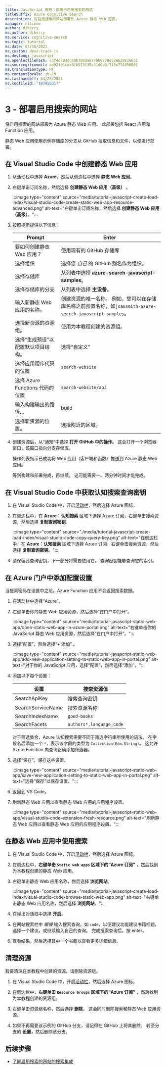 ```yaml
---
title: JavaScript 教程：部署已启用搜索的网站
titleSuffix: Azure Cognitive Search
description: 将启用搜索的网站部署到 Azure 静态 Web 应用。
manager: nitinme
author: diberry
ms.author: diberry
ms.service: cognitive-search
ms.topic: tutorial
ms.date: 03/18/2021
ms.custom: devx-track-js
ms.devlang: javascript
ms.openlocfilehash: c3f4d883dcc9b79ddab77bb8779e52e629226631
ms.sourcegitcommit: ad921e1cde8fb973f39c31d0b3f7f3c77495600f
ms.translationtype: HT
ms.contentlocale: zh-CN
ms.lasthandoff: 04/25/2021
ms.locfileid: "107950317"
---
```

# <a name="3---deploy-the-search-enabled-website"></a>3 - 部署启用搜索的网站

将启用搜索的网站部署为 Azure 静态 Web 应用。 此部署包括 React 应用和 Function 应用。  

静态 Web 应用使用示例存储库的分支从 GitHub 拉取信息和文件，以便进行部署。  

## <a name="create-a-static-web-app-in-visual-studio-code"></a>在 Visual Studio Code 中创建静态 Web 应用

1. 从活动栏中选择 **Azure**，然后从侧边栏中选择 **静态 Web 应用**。 
1. 右键单击订阅名称，然后选择 **创建静态 Web 应用（高级）** 。    

    :::image type="content" source="media/tutorial-javascript-create-load-index/visual-studio-code-create-static-web-app-resource-advanced.png" alt-text="右键单击订阅名称，然后选择 **创建静态 Web 应用（高级）**。":::

1. 按照提示提供以下信息：

    |Prompt|Enter|
    |--|--|
    |要如何创建静态 Web 应用？|使用现有的 GitHub 存储库|
    |选择组织|选择您 _自己_ 的 GitHub 别名作为组织。|
    |选择存储库|从列表中选择 **azure-search-javascript-samples**。 |
    |选择存储库的分支|从列表中选择 **主设备**。 |
    |输入新静态 Web 应用的名称。|创建资源的唯一名称。 例如，您可以在存储库名称之前预置名称，如`joansmith-azure-search-javascript-samples`。 |
    |选择新资源的资源组。|使用为本教程创建的资源组。|
    |选择“生成预设”以配置默认项目结构。|选择“自定义”|
    |选择应用程序代码的位置|`search-website`|
    |选择 Azure Functions 代码的位置|`search-website/api`|
    |输入构建输出的路径...|build|
    |选择新资源的位置。|选择附近的区域。|

1. 创建资源后，从“通知”中选择 **打开 GitHub 中的操作**。 这会打开一个浏览器窗口，该窗口指向分支存储库。 

    操作列表指示已成功将 Web 应用（客户端和函数）推送到 Azure 静态 Web 应用。 

    等到构建和部署完成，再继续。 这可能需要一、两分钟时间才能完成。

## <a name="get-cognitive-search-query-key-in-visual-studio-code"></a>在 Visual Studio Code 中获取认知搜索查询密钥

1. 在 Visual Studio Code 中，开启[活动栏](https://code.visualstudio.com/docs/getstarted/userinterface)，然后选择 Azure 图标。 

1. 在侧边栏中，在 **Azure：认知搜索** 区域下选择 Azure 订阅，右键单击搜索资源，然后选择 **复制查询密钥**。 

    :::image type="content" source="./media/tutorial-javascript-create-load-index/visual-studio-code-copy-query-key.png" alt-text="在侧边栏中，在 **Azure：认知搜索** 区域下选择 Azure 订阅，右键单击搜索资源，然后选择 **复制查询密钥**。":::

1. 请保留此查询密钥，下一部分将需要使用它。 查询密钥能够查询您的索引。 

## <a name="add-configuration-settings-in-azure-portal"></a>在 Azure 门户中添加配置设置

当搜索密码在设置中之前，Azure Function 应用不会返回搜索数据。 

1. 在活动栏中选择“Azure”。 
1. 右键单击你的静态 Web 应用资源，然后选择“在门户中打开”。

    :::image type="content" source="media/tutorial-javascript-static-web-app/open-static-web-app-in-azure-portal.png" alt-text="右键单击你的 JavaScript 静态 Web 应用资源，然后选择“在门户中打开”。":::

1. 选择“配置”，然后选择“+ 添加” 。

    :::image type="content" source="media/tutorial-javascript-static-web-app/add-new-application-setting-to-static-web-app-in-portal.png" alt-text="对于你的 JavaScript 应用，选择“配置”，然后选择“添加”。":::

1. 添加以下每个设置：

    |设置|搜索资源值|
    |--|--|
    |SearchApiKey|搜索查询密钥|
    |SearchServiceName|搜索资源名称|
    |SearchIndexName|`good-books`|
    |SearchFacets|`authors*,language_code`|

    对于筛选集合，Azure 认知搜索需要不同于筛选字符串所使用的语法。 在字段名后添加一个 `*`，表示该字段的类型为 `Collection(Edm.String)`。 这允许 Azure Function 向查询正确添加筛选器。

1. 选择“保存”，保存这些设置。 

    :::image type="content" source="media/tutorial-javascript-static-web-app/save-new-application-setting-to-static-web-app-in-portal.png" alt-text="选择“保存”以保存设置。":::

1. 返回到 VS Code。 
1. 刷新静态 Web 应用以查看静态 Web 应用的应用程序设置。 

    :::image type="content" source="media/tutorial-javascript-static-web-app/visual-studio-code-extension-fresh-resource.png" alt-text="刷新静态 Web 应用以查看静态 Web 应用的应用程序设置。":::

## <a name="use-search-in-your-static-web-app"></a>在静态 Web 应用中使用搜索

1. 在 Visual Studio Code 中，开启[活动栏](https://code.visualstudio.com/docs/getstarted/userinterface)，然后选择 Azure 图标。
1. 在侧边栏中，**右键单击 `Static web apps` 区域下的“Azure 订阅”** ，然后找到为本教程创建的静态 Web 应用。
1. 右键单击静态 Web 应用名称，然后选择 **浏览网站**。
    
    :::image type="content" source="media/tutorial-javascript-create-load-index/visual-studio-code-browse-static-web-app.png" alt-text="右键单击静态 Web 应用名称，然后选择 **浏览网站**。":::    

1. 在弹出对话框中选择 **开启**。
1. 在网站搜索栏中 _缓慢_ 输入搜索查询，如 `code`，以便建议功能建议书籍标题。 选择一个建议，或继续输入自己的查询。 完成搜索查询后，按 enter。 
1. 查看结果，然后选择其中一个书籍以查看更多详细信息。 

## <a name="clean-up-resources"></a>清理资源

若要清理在本教程中创建的资源，请删除资源组。

1. 在 Visual Studio Code 中，开启[活动栏](https://code.visualstudio.com/docs/getstarted/userinterface)，然后选择 Azure 图标。 

1. 在侧边栏中，**右键单击 `Resource Groups` 区域下的“Azure 订阅”** ，然后找到为本教程创建的资源组。
1. 右键单击资源组名称，然后选择 **删除**。
    这会同时删除搜索和静态 Web 应用资源。
1. 如果不再需要该示例的 GitHub 分支，请记得在 GitHub 上将其删除。 转至分支的 **设置**，然后删除该分支。 


## <a name="next-steps"></a>后续步骤

* [了解启用搜索的网站的搜索集成](tutorial-javascript-search-query-integration.md)
